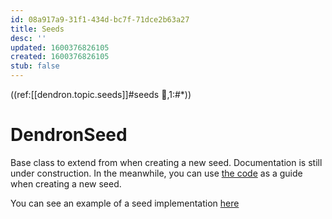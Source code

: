 ```yaml
---
id: 08a917a9-31f1-434d-bc7f-71dce2b63a27
title: Seeds
desc: ''
updated: 1600376826105
created: 1600376826105
stub: false
---
```

((ref:[[dendron.topic.seeds]]#seeds 🚧,1:#*))

# DendronSeed

Base class to extend from when creating a new seed. Documentation is still under construction. In the meanwhile, you can use [the code](https://github.com/dendronhq/dendron/blob/master/packages/seeds-core/src/base.ts#L39) as a guide when creating a new seed.

You can see an example of a seed implementation [here](https://github.com/dendronhq/seeds.aws/blob/master/packages/awsgeek-seed/src/index.ts#L63:L63)

